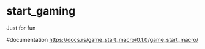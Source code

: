 # start_gaming

Just for fun

#documentation
https://docs.rs/game_start_macro/0.1.0/game_start_macro/
